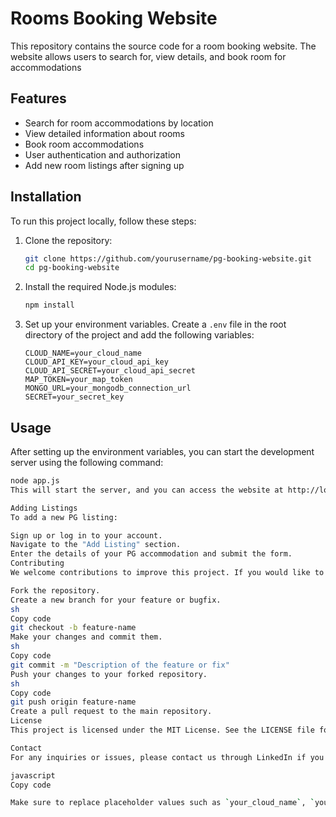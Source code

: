 # Rooms Booking Website

This repository contains the source code for a room booking website. The website allows users to search for, view details, and book room for accommodations

## Features

- Search for room accommodations by location
- View detailed information about rooms
- Book room accommodations
- User authentication and authorization
- Add new room listings after signing up

## Installation

To run this project locally, follow these steps:

1. Clone the repository:
    ```sh
    git clone https://github.com/yourusername/pg-booking-website.git
    cd pg-booking-website
    ```

2. Install the required Node.js modules:
    ```sh
    npm install
    ```

3. Set up your environment variables. Create a `.env` file in the root directory of the project and add the following variables:
    ```plaintext
    CLOUD_NAME=your_cloud_name
    CLOUD_API_KEY=your_cloud_api_key
    CLOUD_API_SECRET=your_cloud_api_secret
    MAP_TOKEN=your_map_token
    MONGO_URL=your_mongodb_connection_url
    SECRET=your_secret_key
    ```

## Usage

After setting up the environment variables, you can start the development server using the following command:
```sh
node app.js
This will start the server, and you can access the website at http://localhost:8080.

Adding Listings
To add a new PG listing:

Sign up or log in to your account.
Navigate to the "Add Listing" section.
Enter the details of your PG accommodation and submit the form.
Contributing
We welcome contributions to improve this project. If you would like to contribute, please follow these steps:

Fork the repository.
Create a new branch for your feature or bugfix.
sh
Copy code
git checkout -b feature-name
Make your changes and commit them.
sh
Copy code
git commit -m "Description of the feature or fix"
Push your changes to your forked repository.
sh
Copy code
git push origin feature-name
Create a pull request to the main repository.
License
This project is licensed under the MIT License. See the LICENSE file for more details.

Contact
For any inquiries or issues, please contact us through LinkedIn if you want to know more about the project or contribute.

javascript
Copy code

Make sure to replace placeholder values such as `your_cloud_name`, `your_map_token`, `your_mongodb_connection_url`, `your_secret_key`, and `yourprofile` with the actual values relevant to your project.







